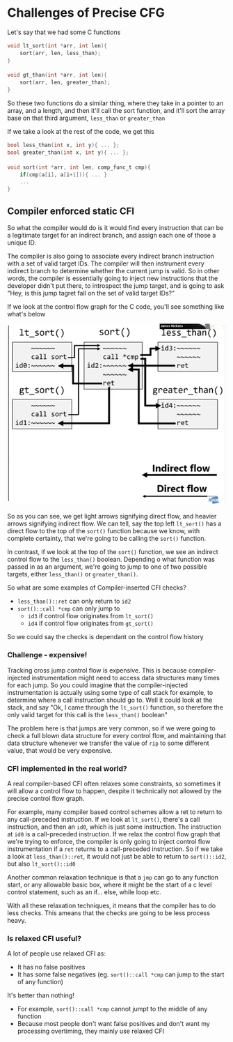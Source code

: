 # Challenges of Precise CFG

Let's say that we had some C functions

```c
void lt_sort(int *arr, int len){
    sort(arr, len, less_than);
}

void gt_than(int *arr, int len){
    sort(arr, len, greater_than);
}
```

So these two functions do a similar thing, where they take in a pointer to an array, and a length, and then it'll call the sort function, and it'll sort the array base on that third argument, `less_than` or `greater_than`

If we take a look at the rest of the code, we get this

```c
bool less_than(int x, int y){ ... };
bool greater_than(int x, int y){ ... };

void sort(int *arr, int len, comp_func_t cmp){
    if(cmp(a[i], a[i+1])){ ... }
    ...
}
```

## Compiler enforced static CFI

So what the compiler would do is it would find every instruction that can be a legitimate target for an indirect branch, and assign each one of those a unique ID.

The compiler is also going to associate every indirect branch instruction with a set of valid target IDs. The compiler will then instrument every indirect branch to determine whether the current jump is valid. So in other words, the compiler is essentially going to inject new instructions that the developer didn't put there, to introspect the jump target, and is going to ask "Hey, is this jump tagret fall on the set of valid target IDs?"

If we look at the control flow graph for the C code, you'll see something like what's below

![](../../../.gitbook/assets/cf_graph.png)

So as you can see, we get light arrows signifying direct flow, and heavier arrows signifying indirect flow. We can tell, say the top left `lt_sort()` has a direct flow to the top of the `sort()` function because we know, with complete certainty, that we're going to be calling the `sort()` function.

 In contrast, if we look at the top of the `sort()` function, we see an indirect control flow to the `less_than()` boolean. Depending o what function was passed in as an argument, we're going to jump to one of two possible targets, either `less_than()` or `greater_than()`.

So what are some examples of Compiler-inserted CFI checks?

* `less_than()::ret` can only return to `id2`
* `sort()::call *cmp` can only jump to
  * `id3` if control flow originates from `lt_sort()`
  * `id4` if control flow originates from `gt_sort()`

 So we could say the checks is dependant on the control flow history

### Challenge - expensive!

Tracking cross jump control flow is expensive. This is because compiler-injected instrumentation might need to access data structures many times for each jump. So you could imagine that the compiler-injected instrumentation is actually using some type of call stack for example, to determine where a call instruction should go to. Well it could look at the stack, and say "Ok, I came through the `lt_sort()` function, so therefore the only valid target for this call is the `less_than()` boolean"

The problem here is that jumps are very common, so if we were going to check a full blown data structure for every control flow, and maintaining that data structure whenever we transfer the value of `rip` to some different value, that would be very expensive.

###  CFI implemented in the real world?

A real compiler-based CFI often relaxes some constraints, so sometimes it will allow a control flow to happen, despite it technically not allowed by the precise control flow graph. 

For example, many compiler based control schemes allow a ret to return to any call-preceded instruction. If we look at `lt_sort()`, there's a call instruction, and then an `id0`, which is just some instruction. The instruction at `id0` is a call-preceded instruction. If we relax the control flow graph that we're trying to enforce, the compiler is only going to inject control flow instrumentation if a `ret` returns to a call-preceded instruction. So if we take a look at `less_than()::ret`, it would not just be able to return to `sort()::id2`, but also `lt_sort()::id0`

Another common relaxation technique is that a `jmp` can go to any function start, or any allowable basic box, where it might be the start of a c level control statement, such as an if... else, while loop etc.

With all these relaxation techniques, it means that the compiler has to do less checks. This ameans that the checks are going to be less process heavy.

### Is relaxed CFI useful?

A lot of people use relaxed CFI as:

* It has no false positives
* It has some false negatives \(eg. `sort()::call *cmp` can jump to the start of any function\)

It's better than nothing!

* For example, `sort()::call *cmp` cannot jumpt to the middle of any function
* Because most people don't want false positives and don't want my processing overtiming, they mainly use relaxed CFI

